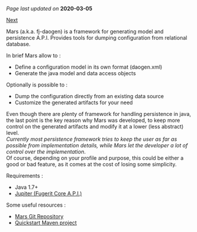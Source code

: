 *Page last updated on* **2020-03-05**

[Next](qs_install.html)

Mars (a.k.a. fj-daogen) is a framework for generating model and persistence A.P.I. Provides tools for dumping configuration from relational database.  

In brief Mars allow to  :
- Define a configuration model in its own format (daogen.xml)
- Generate the java model and data access objects

Optionally is possible to : 
- Dump the configuration directly from an existing data source
- Customize the generated artifacts for your need

Even though there are plenty of framework for handling persistence in java, 
the last point is the key reason why Mars was developed, to keep more control 
on the generated artifacts and modify it at a lower (less abstract) level.  
*Currently most persistence framework tries to keep the user as far as  possible from implementation details, while Mars let the developer  a lot of control over the implementation*.  
Of course, depending on your profile and purpose, this could be either a good or bad feature, as it comes at the cost of losing some simplicity. 

Requirements : 
* Java 1.7+
* [Jupiter (Fugerit Core A.P.I.)](https://www.fugerit.org/perm/jupiter)

Some useful resources : 
* [Mars Git Repository](https://github.com/fugerit-org/fj-daogen)
* [Quickstart Maven project](https://github.com/fugerit-org/fj-daogen-quickstart)
